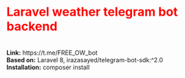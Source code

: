 <h1 style="color: red;"><b>Laravel weather telegram bot backend</b></h1>
<br>
<b>Link:</b> https://t.me/FREE_OW_bot
<br>
<b>Based on:</b> Laravel 8, irazasayed/telegram-bot-sdk:^2.0
<br>
<b>Installation:</b> composer install
